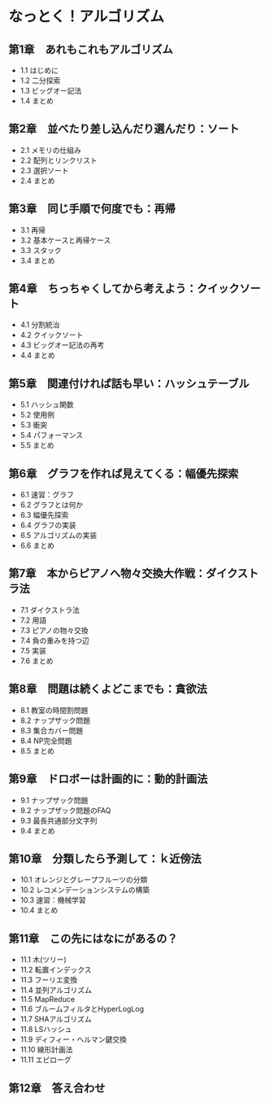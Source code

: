 # なっとく！アルゴリズム

## 第1章　あれもこれもアルゴリズム

- 1.1 はじめに
- 1.2 二分探索
- 1.3 ビッグオー記法
- 1.4 まとめ

## 第2章　並べたり差し込んだり選んだり：ソート

- 2.1 メモリの仕組み
- 2.2 配列とリンクリスト
- 2.3 選択ソート
- 2.4 まとめ

## 第3章　同じ手順で何度でも：再帰

- 3.1 再帰
- 3.2 基本ケースと再帰ケース
- 3.3 スタック
- 3.4 まとめ

## 第4章　ちっちゃくしてから考えよう：クイックソート

- 4.1 分割統治
- 4.2 クイックソート
- 4.3 ビッグオー記法の再考
- 4.4 まとめ

## 第5章　関連付ければ話も早い：ハッシュテーブル

- 5.1 ハッシュ関数
- 5.2 使用例
- 5.3 衝突
- 5.4 パフォーマンス
- 5.5 まとめ

## 第6章　グラフを作れば見えてくる：幅優先探索

- 6.1 速習：グラフ
- 6.2 グラフとは何か
- 6.3 幅優先探索
- 6.4 グラフの実装
- 6.5 アルゴリズムの実装
- 6.6 まとめ

## 第7章　本からピアノへ物々交換大作戦：ダイクストラ法

- 7.1 ダイクストラ法
- 7.2 用語
- 7.3 ピアノの物々交換
- 7.4 負の重みを持つ辺
- 7.5 実装
- 7.6 まとめ

## 第8章　問題は続くよどこまでも：貪欲法

- 8.1 教室の時間割問題
- 8.2 ナップザック問題
- 8.3 集合カバー問題
- 8.4 NP完全問題
- 8.5 まとめ

## 第9章　ドロボーは計画的に：動的計画法

- 9.1 ナップザック問題
- 9.2 ナップザック問題のFAQ
- 9.3 最長共通部分文字列
- 9.4 まとめ

## 第10章　分類したら予測して：ｋ近傍法

- 10.1 オレンジとグレープフルーツの分類
- 10.2 レコメンデーションシステムの構築
- 10.3 速習：機械学習
- 10.4 まとめ

## 第11章　この先にはなにがあるの？

- 11.1 木(ツリー)
- 11.2 転置インデックス
- 11.3 フーリエ変換
- 11.4 並列アルゴリズム
- 11.5 MapReduce
- 11.6 ブルームフィルタとHyperLogLog
- 11.7 SHAアルゴリズム
- 11.8 LSハッシュ
- 11.9 ディフィー・ヘルマン鍵交換
- 11.10 線形計画法
- 11.11 エピローグ

## 第12章　答え合わせ